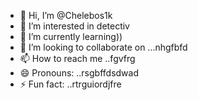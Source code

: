 - 👋 Hi, I’m @Chelebos1k
- 👀 I’m interested in detectiv
- 🌱 I’m currently learning))
- 💞️ I’m looking to collaborate on ...nhgfbfd
- 📫 How to reach me ..fgvfrg
- 😄 Pronouns: ..rsgbffdsdwad
- ⚡ Fun fact: ..rtrguiordjfre
<!---
Chelebos1k/Chelebos1k is a ✨ special ✨ repository because its `README.md` (this file) appears on your GitHub profile.
You can click the Preview link to take a look at your changes.
